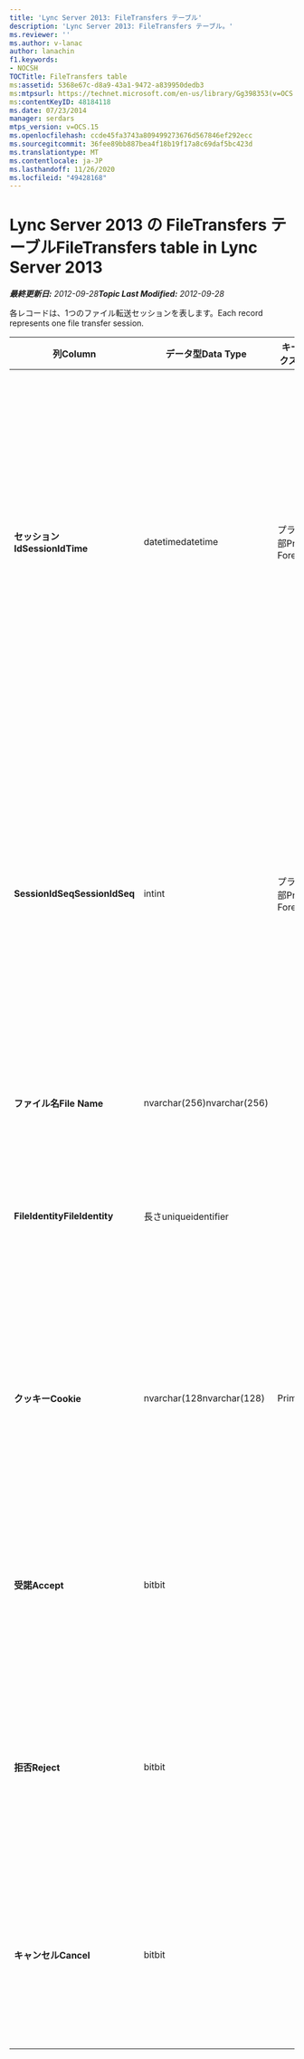 ```yaml
---
title: 'Lync Server 2013: FileTransfers テーブル'
description: 'Lync Server 2013: FileTransfers テーブル。'
ms.reviewer: ''
ms.author: v-lanac
author: lanachin
f1.keywords:
- NOCSH
TOCTitle: FileTransfers table
ms:assetid: 5368e67c-d8a9-43a1-9472-a839950dedb3
ms:mtpsurl: https://technet.microsoft.com/en-us/library/Gg398353(v=OCS.15)
ms:contentKeyID: 48184118
ms.date: 07/23/2014
manager: serdars
mtps_version: v=OCS.15
ms.openlocfilehash: ccde45fa3743a809499273676d567846ef292ecc
ms.sourcegitcommit: 36fee89bb887bea4f18b19f17a8c69daf5bc423d
ms.translationtype: MT
ms.contentlocale: ja-JP
ms.lasthandoff: 11/26/2020
ms.locfileid: "49428168"
---
```

# <a name="filetransfers-table-in-lync-server-2013"></a><span data-ttu-id="a6c47-103">Lync Server 2013 の FileTransfers テーブル</span><span class="sxs-lookup"><span data-stu-id="a6c47-103">FileTransfers table in Lync Server 2013</span></span>

<div data-xmlns="http://www.w3.org/1999/xhtml">

<div class="topic" data-xmlns="http://www.w3.org/1999/xhtml" data-msxsl="urn:schemas-microsoft-com:xslt" data-cs="https://msdn.microsoft.com/">

<div data-asp="https://msdn2.microsoft.com/asp">



</div>

<div id="mainSection">

<div id="mainBody"><span data-ttu-id="a6c47-104">

<span> </span></span><span class="sxs-lookup"><span data-stu-id="a6c47-104">

<span> </span></span></span>

<span data-ttu-id="a6c47-105">_**最終更新日:** 2012-09-28_</span><span class="sxs-lookup"><span data-stu-id="a6c47-105">_**Topic Last Modified:** 2012-09-28_</span></span>

<span data-ttu-id="a6c47-106">各レコードは、1つのファイル転送セッションを表します。</span><span class="sxs-lookup"><span data-stu-id="a6c47-106">Each record represents one file transfer session.</span></span>


<table>
<colgroup>
<col style="width: 25%" />
<col style="width: 25%" />
<col style="width: 25%" />
<col style="width: 25%" />
</colgroup>
<thead>
<tr class="header">
<th><span data-ttu-id="a6c47-107">列</span><span class="sxs-lookup"><span data-stu-id="a6c47-107">Column</span></span></th>
<th><span data-ttu-id="a6c47-108">データ型</span><span class="sxs-lookup"><span data-stu-id="a6c47-108">Data Type</span></span></th>
<th><span data-ttu-id="a6c47-109">キー/インデックス</span><span class="sxs-lookup"><span data-stu-id="a6c47-109">Key/Index</span></span></th>
<th><span data-ttu-id="a6c47-110">詳細</span><span class="sxs-lookup"><span data-stu-id="a6c47-110">Details</span></span></th>
</tr>
</thead>
<tbody>
<tr class="odd">
<td><p><span data-ttu-id="a6c47-111"><strong>セッション Id</strong></span><span class="sxs-lookup"><span data-stu-id="a6c47-111"><strong>SessionIdTime</strong></span></span></p></td>
<td><p><span data-ttu-id="a6c47-112">datetime</span><span class="sxs-lookup"><span data-stu-id="a6c47-112">datetime</span></span></p></td>
<td><p><span data-ttu-id="a6c47-113">プライマリ、外部</span><span class="sxs-lookup"><span data-stu-id="a6c47-113">Primary, Foreign</span></span></p></td>
<td><p><span data-ttu-id="a6c47-114">セッション要求の時刻。</span><span class="sxs-lookup"><span data-stu-id="a6c47-114">Time of session request.</span></span> <span data-ttu-id="a6c47-115">セッションを一意に識別するために <strong>Sessionidseq</strong> と組み合わせて使用されます。</span><span class="sxs-lookup"><span data-stu-id="a6c47-115">Used in conjunction with <strong>SessionIdSeq</strong> to uniquely identify a session.</span></span> <span data-ttu-id="a6c47-116">詳細については、「 <a href="lync-server-2013-dialogs-table.md">Lync Server 2013 のダイアログテーブル</a> 」を参照してください。</span><span class="sxs-lookup"><span data-stu-id="a6c47-116">See the <a href="lync-server-2013-dialogs-table.md">Dialogs table in Lync Server 2013</a> for more information.</span></span></p></td>
</tr>
<tr class="even">
<td><p><span data-ttu-id="a6c47-117"><strong>SessionIdSeq</strong></span><span class="sxs-lookup"><span data-stu-id="a6c47-117"><strong>SessionIdSeq</strong></span></span></p></td>
<td><p><span data-ttu-id="a6c47-118">int</span><span class="sxs-lookup"><span data-stu-id="a6c47-118">int</span></span></p></td>
<td><p><span data-ttu-id="a6c47-119">プライマリ、外部</span><span class="sxs-lookup"><span data-stu-id="a6c47-119">Primary, Foreign</span></span></p></td>
<td><p><span data-ttu-id="a6c47-120">セッションを識別する ID 番号。</span><span class="sxs-lookup"><span data-stu-id="a6c47-120">ID number to identify the session.</span></span> <span data-ttu-id="a6c47-121">セッションを一意に識別するために <strong>Sessionidtime</strong> と組み合わせて使用されます。</span><span class="sxs-lookup"><span data-stu-id="a6c47-121">Used in conjunction with <strong>SessionIdTime</strong> to uniquely identify a session.</span></span> <span data-ttu-id="a6c47-122">詳細については、「 <a href="lync-server-2013-dialogs-table.md">Lync Server 2013 のダイアログテーブル</a> 」を参照してください。</span><span class="sxs-lookup"><span data-stu-id="a6c47-122">See the <a href="lync-server-2013-dialogs-table.md">Dialogs table in Lync Server 2013</a> for more information.</span></span></p></td>
</tr>
<tr class="odd">
<td><p><span data-ttu-id="a6c47-123"><strong>ファイル名</strong></span><span class="sxs-lookup"><span data-stu-id="a6c47-123"><strong>File Name</strong></span></span></p></td>
<td><p><span data-ttu-id="a6c47-124">nvarchar(256)</span><span class="sxs-lookup"><span data-stu-id="a6c47-124">nvarchar(256)</span></span></p></td>
<td></td>
<td><p><span data-ttu-id="a6c47-125">ファイルの名前。</span><span class="sxs-lookup"><span data-stu-id="a6c47-125">Name of the file.</span></span></p></td>
</tr>
<tr class="even">
<td><p><span data-ttu-id="a6c47-126"><strong>FileIdentity</strong></span><span class="sxs-lookup"><span data-stu-id="a6c47-126"><strong>FileIdentity</strong></span></span></p></td>
<td><p><span data-ttu-id="a6c47-127">長さ</span><span class="sxs-lookup"><span data-stu-id="a6c47-127">uniqueidentifier</span></span></p></td>
<td></td>
<td><p><span data-ttu-id="a6c47-128">同じファイル名を含むファイル転送を区別する一意の識別子。</span><span class="sxs-lookup"><span data-stu-id="a6c47-128">Unique identifier to distinguish between file transfers involving the same file name.</span></span></p></td>
</tr>
<tr class="odd">
<td><p><span data-ttu-id="a6c47-129"><strong>クッキー</strong></span><span class="sxs-lookup"><span data-stu-id="a6c47-129"><strong>Cookie</strong></span></span></p></td>
<td><p><span data-ttu-id="a6c47-130">nvarchar(128</span><span class="sxs-lookup"><span data-stu-id="a6c47-130">nvarchar(128)</span></span></p></td>
<td><p><span data-ttu-id="a6c47-131">Primary</span><span class="sxs-lookup"><span data-stu-id="a6c47-131">Primary</span></span></p></td>
<td><p><span data-ttu-id="a6c47-132">すべてのフォローアップメッセージをこのメールに関連付けられているものとして識別するために使用されます。</span><span class="sxs-lookup"><span data-stu-id="a6c47-132">Used to identify every follow-up message as being associated with this one.</span></span></p></td>
</tr>
<tr class="even">
<td><p><span data-ttu-id="a6c47-133"><strong>受諾</strong></span><span class="sxs-lookup"><span data-stu-id="a6c47-133"><strong>Accept</strong></span></span></p></td>
<td><p><span data-ttu-id="a6c47-134">bit</span><span class="sxs-lookup"><span data-stu-id="a6c47-134">bit</span></span></p></td>
<td></td>
<td><p><span data-ttu-id="a6c47-135">TRUE または NULL を指定できます。</span><span class="sxs-lookup"><span data-stu-id="a6c47-135">Can be TRUE or NULL.</span></span> <span data-ttu-id="a6c47-136">TRUE の場合は、拒否とキャンセルは NULL になります。</span><span class="sxs-lookup"><span data-stu-id="a6c47-136">If TRUE, then Reject and Cancel will be NULL.</span></span></p></td>
</tr>
<tr class="odd">
<td><p><span data-ttu-id="a6c47-137"><strong>拒否</strong></span><span class="sxs-lookup"><span data-stu-id="a6c47-137"><strong>Reject</strong></span></span></p></td>
<td><p><span data-ttu-id="a6c47-138">bit</span><span class="sxs-lookup"><span data-stu-id="a6c47-138">bit</span></span></p></td>
<td></td>
<td><p><span data-ttu-id="a6c47-139">TRUE または NULL を指定できます。</span><span class="sxs-lookup"><span data-stu-id="a6c47-139">Can be TRUE or NULL.</span></span> <span data-ttu-id="a6c47-140">TRUE の場合は、Accept と Cancel は NULL になります。</span><span class="sxs-lookup"><span data-stu-id="a6c47-140">If TRUE, then Accept and Cancel will be NULL.</span></span></p></td>
</tr>
<tr class="even">
<td><p><span data-ttu-id="a6c47-141"><strong>キャンセル</strong></span><span class="sxs-lookup"><span data-stu-id="a6c47-141"><strong>Cancel</strong></span></span></p></td>
<td><p><span data-ttu-id="a6c47-142">bit</span><span class="sxs-lookup"><span data-stu-id="a6c47-142">bit</span></span></p></td>
<td></td>
<td><p><span data-ttu-id="a6c47-143">TRUE または NULL を指定できます。</span><span class="sxs-lookup"><span data-stu-id="a6c47-143">Can be TRUE or NULL.</span></span> <span data-ttu-id="a6c47-144">TRUE の場合は、Accept と Reject は NULL になります。</span><span class="sxs-lookup"><span data-stu-id="a6c47-144">If TRUE, then Accept and Reject will be NULL.</span></span></p></td>
</tr>
</tbody>
</table><span data-ttu-id="a6c47-145">


</div>

<span> </span>

</div>

</div>

</span><span class="sxs-lookup"><span data-stu-id="a6c47-145">


</div>

<span> </span>

</div>

</div>

</span></span></div>

